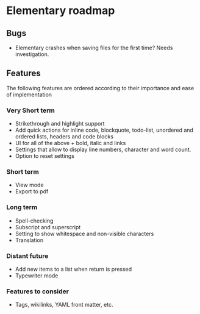 # Elementary roadmap

## Bugs

- Elementary crashes when saving files for the first time? Needs investigation.

## Features

The following features are ordered according to their importance and ease of implementation

### Very Short term

- Strikethrough and highlight support
- Add quick actions for inline code, blockquote, todo-list, unordered and ordered lists, headers and code blocks
- UI for all of the above + bold, italic and links
- Settings that allow to display line numbers, character and word count.
- Option to reset settings

### Short term

- View mode
- Export to pdf

### Long term

- Spell-checking
- Subscript and superscript
- Setting to show whitespace and non-visible characters
- Translation

### Distant future

- Add new items to a list when return is pressed
- Typewriter mode

### Features to consider

- Tags, wikilinks, YAML front matter, etc.
